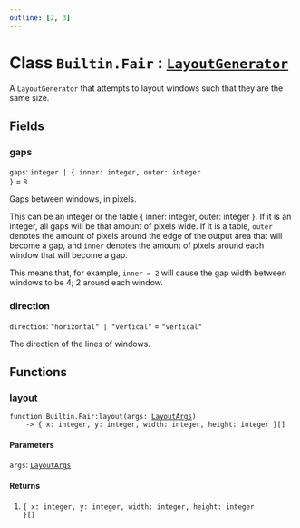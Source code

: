 ```yaml
---
outline: [2, 3]
---
```


# Class `Builtin.Fair` : <code><a href="/lua-reference/classes/LayoutGenerator">LayoutGenerator</a></code>


A `LayoutGenerator` that attempts to layout windows such that
they are the same size.

## Fields

### gaps

`gaps`: <code>integer | { inner: integer, outer: integer }</code> = `8`

Gaps between windows, in pixels.

This can be an integer or the table { inner: integer, outer: integer }.
If it is an integer, all gaps will be that amount of pixels wide.
If it is a table, `outer` denotes the amount of pixels around the
edge of the output area that will become a gap, and
`inner` denotes the amount of pixels around each window that
will become a gap.

This means that, for example, `inner = 2` will cause the gap
width between windows to be 4; 2 around each window.

### direction

`direction`: <code>"horizontal" | "vertical"</code> = `"vertical"`

The direction of the lines of windows.


## Functions

### <Badge type="method" text="method" /> layout

<div class="language-lua"><pre><code>function Builtin.Fair:layout(args: <a href="/lua-reference/classes/LayoutArgs">LayoutArgs</a>)
    -> { x: integer, y: integer, width: integer, height: integer }[]</code></pre></div>



#### Parameters

`args`: <code><a href="/lua-reference/classes/LayoutArgs">LayoutArgs</a></code>



#### Returns

1. <code>{ x: integer, y: integer, width: integer, height: integer }[]</code>




